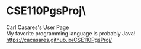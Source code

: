 # CSE110PgsProj\  
Carl Casares's User Page\
My favorite programming language is probably Java!\
https://cacasares.github.io/CSE110PgsProj/
